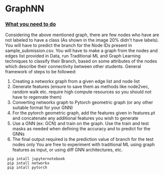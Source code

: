 # GraphNN

### <ins>What you need to do</ins>

Considering the above mentioned graph, there are few nodes who have are not labeled to have a class (As shown in the image 20% didn't have labels). You will have to predict the branch for the Node IDs present in sample_submission.csv. You will have to make a graph from the nodes and edges list provided in Data, run Traditional ML and Graph Learning techniques to classify their Branch, based on some attributes of the nodes which describe their connectivity between other students.
General framework of steps to be followed:

1. Creating a networkx graph from a given edge list and node list
2. Generate features (ensure to save them as methods like node2vec, random walk etc. require high compute resources so you should not have to regenrate them)
3. Converting networkx graph to Pytorch geometric graph (or any other suitable format for your GNN)
4. For the pytorch geometric graph, add the features given in features.pt and concatenate any additional features you wish to generate
5. Use a GNN (ex: GCN) and train on the graph. Use the train and test masks as needed when defining the accuracy and to predict for the GNNs
6. The final output required is the prediction value of branch for the test nodes only
You are free to experiment with traditional ML using graph features as input, or using diff GNN architectures, etc.



 ```
  pip intall jupyternotebook
  pip intall networkx
  pip intall pytorch
 ```
